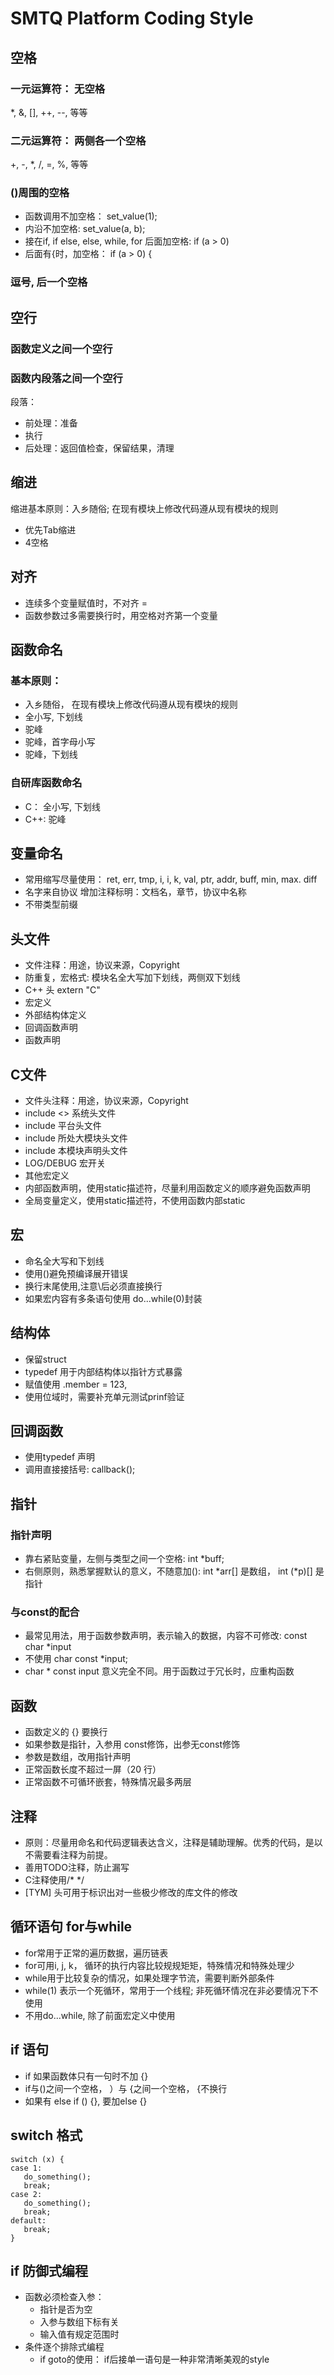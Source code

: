 # SMTQ Platform Coding Style

## 空格
### 一元运算符： 无空格
  *, &, [], ++, --, 等等
### 二元运算符： 两侧各一个空格
  +, -, *, /, =, %, 等等
### ()周围的空格
 - 函数调用不加空格： set_value(1);
 - 内沿不加空格: set_value(a, b);
 - 接在if, if else, else, while, for 后面加空格: if (a > 0)
 - 后面有{时，加空格： if (a > 0) {
### 逗号, 后一个空格

## 空行
### 函数定义之间一个空行
### 函数内段落之间一个空行
段落： 
- 前处理：准备
- 执行
- 后处理：返回值检查，保留结果，清理
    
## 缩进
缩进基本原则：入乡随俗; 在现有模块上修改代码遵从现有模块的规则
- 优先Tab缩进
- 4空格

## 对齐
 - 连续多个变量赋值时，不对齐 =
 - 函数参数过多需要换行时，用空格对齐第一个变量
    
## 函数命名
### 基本原则： 
- 入乡随俗， 在现有模块上修改代码遵从现有模块的规则
- 全小写, 下划线
- 驼峰
- 驼峰，首字母小写
- 驼峰，下划线
### 自研库函数命名
  - C： 全小写, 下划线
  - C++: 驼峰
  
## 变量命名
- 常用缩写尽量使用： 
  ret, err, tmp, i, i, k, val, ptr, addr, buff, min, max. diff
- 名字来自协议
  增加注释标明：文档名，章节，协议中名称
- 不带类型前缀

## 头文件
- 文件注释：用途，协议来源，Copyright
- 防重复，宏格式: 模块名全大写加下划线，两侧双下划线
- C++ 头 extern "C"
- 宏定义
- 外部结构体定义
- 回调函数声明
- 函数声明

## C文件
- 文件头注释：用途，协议来源，Copyright
- include <> 系统头文件
- include 平台头文件
- include 所处大模块头文件
- include 本模块声明头文件
- LOG/DEBUG 宏开关
- 其他宏定义
- 内部函数声明，使用static描述符，尽量利用函数定义的顺序避免函数声明
- 全局变量定义，使用static描述符，不使用函数内部static

## 宏
- 命名全大写和下划线
- 使用()避免预编译展开错误
- 换行末尾使用\,注意\后必须直接换行
- 如果宏内容有多条语句使用 do...while(0)封装

## 结构体
- 保留struct
- typedef 用于内部结构体以指针方式暴露
- 赋值使用 .member = 123,
- 使用位域时，需要补充单元测试prinf验证

## 回调函数
- 使用typedef 声明
- 调用直接接括号: callback();

## 指针
### 指针声明 
  - 靠右紧贴变量，左侧与类型之间一个空格: int *buff; 
  - 右侧原则，熟悉掌握默认的意义，不随意加(): int *arr[] 是数组， int (*p)[] 是指针
### 与const的配合
  - 最常见用法，用于函数参数声明，表示输入的数据，内容不可修改: const char *input
  - 不使用 char const *input; 
  - char * const input 意义完全不同。用于函数过于冗长时，应重构函数
  
 ## 函数
 - 函数定义的 {} 要换行
 - 如果参数是指针，入参用 const修饰，出参无const修饰
 - 参数是数组，改用指针声明
 - 正常函数长度不超过一屏（20 行）
 - 正常函数不可循环嵌套，特殊情况最多两层
 
 ## 注释
 - 原则：尽量用命名和代码逻辑表达含义，注释是辅助理解。优秀的代码，是以不需要看注释为前提。
 - 善用TODO注释，防止漏写
 - C注释使用/* */
 - [TYM] 头可用于标识出对一些极少修改的库文件的修改
 
 ## 循环语句 for与while
 - for常用于正常的遍历数据，遍历链表
 - for可用i, j, k， 循环的执行内容比较规规矩矩，特殊情况和特殊处理少
 - while用于比较复杂的情况，如果处理字节流，需要判断外部条件
 - while(1) 表示一个死循环，常用于一个线程; 非死循环情况在非必要情况下不使用
 - 不用do...while, 除了前面宏定义中使用
 
 ## if 语句
 - if 如果函数体只有一句时不加 {}
 - if与()之间一个空格， ）与 {之间一个空格， {不换行
 - 如果有 else if () {}, 要加else {}
 
 ## switch 格式
 ```
 switch (x) {
 case 1:
 	do_something();
 	break;
 case 2:
 	do_something();
 	break;
 default:
 	break;
 }
 ```
 ## if 防御式编程
 - 函数必须检查入参：
 	- 指针是否为空
 	- 入参与数组下标有关
 	- 输入值有规定范围时
 - 条件逐个排除式编程
 	- if goto的使用： if后接单一语句是一种非常清晰美观的style
